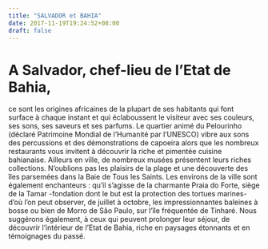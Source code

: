 ```yaml
---
title: "SALVADOR et BAHIA"
date: 2017-11-19T19:24:52+08:00
draft: false
---
```

# A Salvador, chef-lieu de l’Etat de Bahia,

ce sont les origines africaines de la plupart de ses habitants qui font surface à chaque instant et qui éclaboussent le visiteur avec ses couleurs, ses sons, ses saveurs et ses parfums. Le quartier animé du Pelourinho (déclaré Patrimoine Mondial de l’Humanité par l’UNESCO) vibre aux sons des percussions et des démonstrations de capoeira alors que les nombreux restaurants vous invitent à découvrir la riche et pimentée cuisine bahianaise. Ailleurs en ville, de nombreux musées présentent leurs riches collections. N’oublions pas les plaisirs de la plage et une découverte des îles parsemées dans la Baie de Tous les Saints. Les environs de la ville sont également enchanteurs : qu’il s’agisse de la charmante Praia do Forte, siège de la Tamar -fondation dont le but est la protection des tortues marines- d’où l’on peut observer, de juillet à octobre, les impressionnantes baleines à bosse ou bien de Morro de São Paulo, sur l’île fréquentée de Tinharé.
Nous suggérons également, à ceux qui peuvent prolonger leur séjour, de découvrir l’intérieur de l’Etat de Bahia, riche en paysages étonnants et en témoignages du passé.
